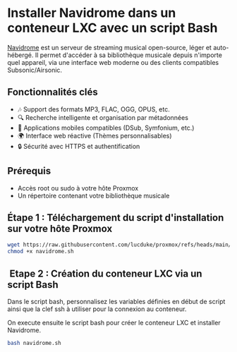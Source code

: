 # Installer Navidrome dans un conteneur LXC avec un script Bash

[Navidrome](https://www.navidrome.org/) est un serveur de streaming musical open-source, léger et auto-hébergé. Il permet d'accéder à sa bibliothèque musicale depuis n'importe quel appareil, via une interface web moderne ou des clients compatibles Subsonic/Airsonic.

## Fonctionnalités clés

- 🎶 Support des formats MP3, FLAC, OGG, OPUS, etc.
- 🔍 Recherche intelligente et organisation par métadonnées
- 📱 Applications mobiles compatibles (DSub, Symfonium, etc.)
- 🌍 Interface web réactive (Thèmes personnalisables)
- 🔒 Sécurité avec HTTPS et authentification

## Prérequis

- Accès root ou sudo à votre hôte Proxmox
- Un répertoire contenant votre bibliothèque musicale

## Étape 1 : Téléchargement du script d'installation sur votre hôte Proxmox

```bash
wget https://raw.githubusercontent.com/lucduke/proxmox/refs/heads/main/navidrome.sh
chmod +x navidrome.sh
```

##  Etape 2 : Création du conteneur LXC via un script Bash

Dans le script bash, personnalisez les variables définies en début de script ainsi que la clef ssh à utiliser pour la connexion au conteneur.

On execute ensuite le script bash pour créer le conteneur LXC et installer Navidrome.

```bash
bash navidrome.sh
```
